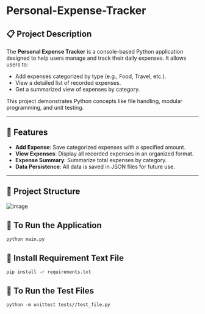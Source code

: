 # Personal-Expense-Tracker

## 📋 Project Description

The **Personal Expense Tracker** is a console-based Python application designed to help users manage and track their daily expenses. It allows users to:
- Add expenses categorized by type (e.g., Food, Travel, etc.).
- View a detailed list of recorded expenses.
- Get a summarized view of expenses by category.

This project demonstrates Python concepts like file handling, modular programming, and unit testing.

---

## 🎯 Features
- **Add Expense**: Save categorized expenses with a specified amount.
- **View Expenses**: Display all recorded expenses in an organized format.
- **Expense Summary**: Summarize total expenses by category.
- **Data Persistence**: All data is saved in JSON files for future use.

---

## 📂 Project Structure

![image](https://github.com/user-attachments/assets/c250e582-e314-42a7-846d-891ecdcd1e7d)


## 🔨 To Run the Application
    python main.py

## 📩 Install Requirement Text File
    pip install -r requirements.txt

##  🔨 To Run the Test Files
    python -m unittest tests//test_file.py

